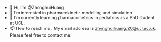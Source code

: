 - 👋 Hi, I’m @ZhonghuiHuang
- 👀 I’m interested in pharmacokinetic modelling and simulation.
- 🌱 I’m currently learning pharmacometrics in pediatrics as a PhD student at UCL.
- 📫 How to reach me : My email address is zhonghuihuang.20@ucl.ac.uk. Please feel free to contact me.

<!---
ZhonghuiHuang/ZhonghuiHuang is a ✨ special ✨ repository because its `README.md` (this file) appears on your GitHub profile.
You can click the Preview link to take a look at your changes.
--->
